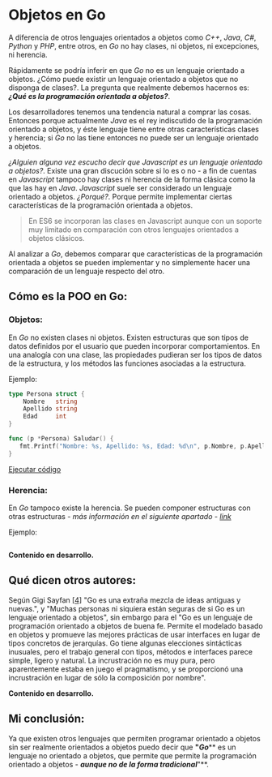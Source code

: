 # Objetos en Go

A diferencia de otros lenguajes orientados a objetos como _C++_, _Java_, _C\#_, _Python_ y _PHP_, entre otros, en _Go_ no hay clases, ni objetos, ni excepciones, ni herencia.

Rápidamente se podría inferir en que _Go_ no es un lenguaje orientado a objetos. ¿Cómo puede existir un lenguaje orientado a objetos que no disponga de clases?. La pregunta que realmente debemos hacernos es: _**¿Qué es la programación orientada a objetos?**_.

Los desarrolladores tenemos una tendencia natural a comprar las cosas. Entonces porque actualmente _Java_ es el rey indiscutido de la programación orientado a objetos, y éste lenguaje tiene entre otras características clases y herencia; si _Go_ no las tiene entonces no puede ser un lenguaje orientado a objetos.

_¿Alguien alguna vez escucho decir que _Javascript_ es un lenguaje orientado a objetos?_. Existe una gran discución sobre si lo es o no - a fin de cuentas en _Javascript_ tampoco hay clases ni herencia de la forma clásica como la que las hay en _Java_. _Javascript_ suele ser considerado un lenguaje orientado a objetos. _¿Porqué?_. Porque permite implementar ciertas características de la programación orientada a objetos.

> En ES6 se incorporan las clases en Javascript aunque con un soporte muy limitado en comparación con otros lenguajes orientados a objetos clásicos.

Al analizar a _Go_, debemos comparar que características de la programación orientada a objetos se pueden implementar y no simplemente hacer una comparación de un lenguaje respecto del otro.

## Cómo es la POO en Go:

### Objetos:

En _Go_ no existen clases ni objetos. Existen estructuras que son tipos de datos definidos por el usuario que pueden incorporar comportamientos. En una analogía con una clase, las propiedades pudieran ser los tipos de datos de la estructura, y los métodos las funciones asociadas a la estructura.

Ejemplo:

```go
type Persona struct {
    Nombre   string
    Apellido string
    Edad     int
}

func (p *Persona) Saludar() {
   fmt.Printf("Nombre: %s, Apellido: %s, Edad: %d\n", p.Nombre, p.Apellido, p.Edad)
}
```

[Ejecutar código](https://play.golang.org/p/3uoR7qRs9eV)

### Herencia:

En _Go_ tampoco existe la herencia. Se pueden componer estructuras con otras estructuras - _más información en el siguiente apartado - [link](composicion.md)_

Ejemplo:

```go

```

**Contenido en desarrollo.**

## Qué dicen otros autores:

Según Gigi Sayfan [\[4\]](recursos.md) "Go es una extraña mezcla de ideas antiguas y nuevas.", y "Muchas personas ni siquiera están seguras de si Go es un lenguaje orientado a objetos", sin embargo para el "Go es un lenguaje de programación orientado a objetos de buena fe. Permite el modelado basado en objetos y promueve las mejores prácticas de usar interfaces en lugar de tipos concretos de jerarquías. Go tiene algunas elecciones sintácticas inusuales, pero el trabajo general con tipos, métodos e interfaces parece simple, ligero y natural. La incrustración no es muy pura, pero aparentemente estaba en juego el pragmatismo, y se proporcionó una incrustración en lugar de sólo la composición por nombre".

**Contenido en desarrollo.**

## Mi conclusión:

Ya que existen otros lenguajes que permiten programar orientado a objetos sin ser realmente orientados a objetos puedo decir que **"**_**Go**_** es un lenguaje no orientado a objetos, que permite que permite la programación orientado a objetos - **_**aunque no de la forma tradicional**_**"**.

